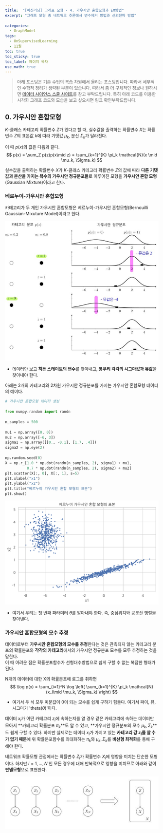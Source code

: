 ```yaml
---
title:  "[머신러닝] 그래프 모형 - 4. 가우시안 혼합모형과 EM방법"
excerpt: "그래프 모형 중 네트워크 추론에서 변수제거 방법과 신뢰전파 방법"

categories:
  - GraphModel
tags:
  - UnSupervisedLearning
  - 11월
toc: true
toc_sticky: true
toc_label: 페이지 목차
use_math: true
---
```


> 아래 포스팅은 기존 수업의 복습 차원에서 올리는 포스팅입니다. 따라서 세부적인 수학적 정리가 생략된 부분이 있습니다. 따라서 좀 더 구체적인 정보나 원하시면 [데이터 사이언스 스쿨 사이트](https://datascienceschool.net/03%20machine%20learning/18.01%20%EA%B0%80%EC%9A%B0%EC%8B%9C%EC%95%88%20%ED%98%BC%ED%95%A9%EB%AA%A8%ED%98%95%EA%B3%BC%20EM%20%EB%B0%A9%EB%B2%95.html)를 참고 부탁드립니다. 특히 아래 코드를 이용한 시각화 그래프 코드와 모습을 보고 싶으시면 링크 확인부탁드립니다.  

## 0. 가우시안 혼합모형
$K$-클래스 카테고리 확률변수 $Z$가 있다고 할 때, 실수값을 출력하는 확률변수 $X$는 확률변수 $Z$의 표본값 $k$에 따라 기댓값 $\mu_k$, 분산 $\Sigma_k$가 달라진다.  

이 때 $p(x)$의 값은 다음과 같다.
$$ p(x) = \sum_Z p(z)p(x\mid z) = \sum_{k=1}^{K} \pi_k \mathcal{N}(x \mid \mu_k, \Sigma_k) $$

실수값을 출력하는 확률변수 $X$가 $K$-클래스 카테고리 확률변수 $Z$의 값에 따라 **다른 기댓값과 분산을 가지는 복수의 가우시안 정규분포들**로 이루어진 모형을 **가우시안 혼합 모형**(Gaussian Mixture)이라고 한다.


### 베르누이-가우시안 혼합모형
카테고리가 두 개인 가우시안 혼합모형은 베르누이-가우시안 혼합모형(Bernouilli Gaussian-Mixuture Model)이라고 한다.

![](/assets/images/Graph4-1.JPG)

- 데이터만 보고 **히든 스테이트의 변수**를 찾아내고, **봉우리 각각의 시그마값과 뮤값**을 찾아내야 한다.

아래는 2개의 카테고리와 2차원 가우시안 정규분포를 가지는 가우시안 혼함모형 데이터의 예이다.

```py
# 가우시안 혼합모형 데이터 생성

from numpy.random import randn

n_samples = 500

mu1 = np.array([0, 0])
mu2 = np.array([-6, 3])
sigma1 = np.array([[0., -0.1], [1.7, .4]])
sigma2 = np.eye(2)

np.random.seed(0)
X = np.r_[1.0 * np.dot(randn(n_samples, 2), sigma1) + mu1,
          0.7 * np.dot(randn(n_samples, 2), sigma2) + mu2]
plt.scatter(X[:, 0], X[:, 1], s=5)
plt.xlabel("x1")
plt.ylabel("x2")
plt.title("베르누이 가우시안 혼합 모형의 표본")
plt.show()
```

![](/assets/images/Graph4_2.png)

- 여기서 우리는 첫 번째 파라미터 $\theta$를 알아내야 한다. 즉, 중심위치와 공분산 행렬을 찾아낸다.


### 가우시안 혼합모형의 모수 추정

데이터로부터 **가우시안 혼합모형의 모수를 추정**한다는 것은 관측되지 않는 카테고리 분포의 확률분포와 **각각의 카테고리**에서의 가우시안 정규분포 모수를 모두 추정하는 것을 말한다.  
이 때 어려운 점은 확률분포함수가 선형대수방법으로 쉽게 구할 수 없는 복잡한 형태가 된다.  

N개의 데이터에 대한 X의 확률분포에 로그를 취하면
$$  \log p(x) = \sum_{i=1}^N \log \left( \sum_{k=1}^{K} \pi_k \mathcal{N}(x_i\mid \mu_k, \Sigma_k) \right) $$
- 여기서 두 식 모두 미분값이 0이 되는 모수를 쉽게 구하기 힘들다. 여기서 파이, 뮤, 시그마가 'theta($\theta$)'이다.   


데이터 $x_i$가 어떤 카테고리 $z_i$에 속하는지를 알 경우 같은 카테고리에 속하는 데이터만 모아서 **카테고리 확률분포 $\pi_k$**도 알 수 있고, **가우시안 정규분포의 모수 $\mu_k, \Sigma_k$**도 쉽게 구할 수 있다. 하지만 실제로는 데이터 $x_i$가 가지고 있는 **카테고리 값 $z_i$를 알 수가 없기 때문**에 위 확률분포함수를 최대화하는 $\pi_k$와 $\mu_k, \Sigma_k$를 **비선형 최적화**를 통해 구해야 한다.

네트워크 확률모형 관점에서는 확률변수 $Z_i$가 확률변수 $X_i$에 영향을 미치는 단순한 모형이다. 하지만 $i=1,\dots, N$ 인 모든 경우에 대해 반복적으로 영향을 미치므로 아래와 같이 **판넬모형**으로 표현한다.

![](/assets/images/Graph4_3.JPG)